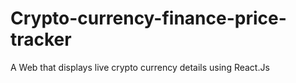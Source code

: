 # Crypto-currency-finance-price-tracker
A Web that displays live crypto currency details using React.Js
